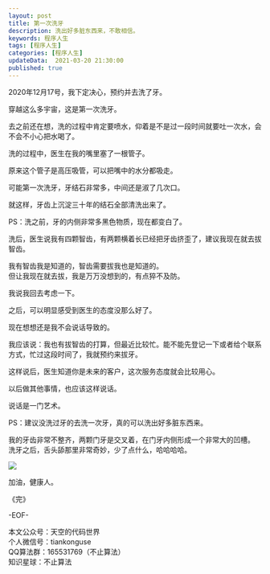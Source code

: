 ```yaml
---   
layout: post  
title: 第一次洗牙    
description: 洗出好多脏东西来，不敢相信。   
keywords: 程序人生  
tags: [程序人生]    
categories: [程序人生]  
updateData:  2021-03-20 21:30:00  
published: true  
---  
```



2020年12月17号，我下定决心，预约并去洗了牙。  


穿越这么多宇宙，这是第一次洗牙。  


去之前还在想，洗的过程中肯定要喷水，仰着是不是过一段时间就要吐一次水，会不会不小心把水喝了。  


洗的过程中，医生在我的嘴里塞了一根管子。  


原来这个管子是高压吸管，可以把嘴中的水分都吸走。  


可能第一次洗牙，牙结石非常多，中间还是淑了几次口。  


就这样，牙齿上沉淀三十年的结石全部清洗出来了。  


PS：洗之前，牙的内侧非常多黑色物质，现在都变白了。  


洗后，医生说我有四颗智齿，有两颗横着长已经把牙齿挤歪了，建议我现在就去拔智齿。  


我有智齿我是知道的，智齿需要拔我也是知道的。  
但让我现在就去拔，我是万万没想到的，有点猝不及防。  


我说我回去考虑一下。  


之后，可以明显感受到医生的态度没那么好了。  


现在想想还是我不会说话导致的。  


我应该说：我也有拔智齿的打算，但最近比较忙。能不能先登记一下或者给个联系方式，忙过这段时间了，我就预约来拔牙。  


这样说后，医生知道你是未来的客户，这次服务态度就会比较用心。  


以后做其他事情，也应该这样说话。  


说话是一门艺术。  


PS：建议没洗过牙的去洗一次牙，真的可以洗出好多脏东西来。  


我的牙齿非常不整齐，两颗门牙是交叉着，在门牙内侧形成一个非常大的凹槽。  
洗牙之后，舌头舔那里非常奇妙，少了点什么，哈哈哈哈。  


![](//res.tiankonguse.com/images/2021/03/20/001.ong)


加油，健康人。  


《完》  


-EOF-  



本文公众号：天空的代码世界  
个人微信号：tiankonguse  
QQ算法群：165531769（不止算法）  
知识星球：不止算法  

